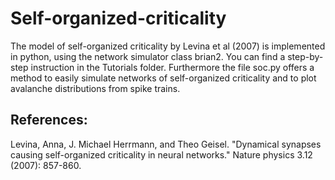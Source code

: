 # Self-organized-criticality

The model of self-organized criticality by Levina et al (2007) is implemented in python, using the network simulator class brian2. You can find a step-by-step instruction in the Tutorials folder. Furthermore the file soc.py offers a method to easily simulate networks of self-organized criticality and to plot avalanche distributions from spike trains.

## References:
Levina, Anna, J. Michael Herrmann, and Theo Geisel. "Dynamical synapses causing self-organized criticality in neural networks." Nature physics 3.12 (2007): 857-860.

